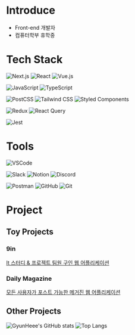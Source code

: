 # Introduce
* Front-end 개발자
* 컴퓨터학부 휴학중

# Tech Stack
![Next.js](https://img.shields.io/badge/Next.js-%23000000.svg?style=for-the-badge&logo=next.js&logoColor=white)
![React](https://img.shields.io/badge/React-%2320232a.svg?style=for-the-badge&logo=react&logoColor=61DAFB)
![Vue.js](https://img.shields.io/badge/Vue.js-%234FC08D.svg?style=for-the-badge&logo=vue.js&logoColor=white)

![JavaScript](https://img.shields.io/badge/JavaScript-%23F7DF1E.svg?style=for-the-badge&logo=javascript&logoColor=white)
![TypeScript](https://img.shields.io/badge/TypeScript-%23007ACC.svg?style=for-the-badge&logo=typescript&logoColor=white)

![PostCSS](https://img.shields.io/badge/PostCSS-%23DD3A0A.svg?style=for-the-badge&logo=postcss&logoColor=white)
![Tailwind CSS](https://img.shields.io/badge/Tailwind_CSS-%231a202c.svg?style=for-the-badge&logo=tailwind-css&logoColor=38B2AC)
![Styled Components](https://img.shields.io/badge/Styled_Components-%23DB7093.svg?style=for-the-badge&logo=styled-components&logoColor=white)

![Redux](https://img.shields.io/badge/Redux-764ABC?style=for-the-badge&logo=redux&logoColor=white)
![React Query](https://img.shields.io/badge/React_Query-FF4154?style=for-the-badge&logo=react&logoColor=white)

![Jest](https://img.shields.io/badge/Jest-C21325?style=for-the-badge&logo=jest&logoColor=white)

# Tools
![VSCode](https://img.shields.io/badge/VSCode-007ACC.svg?style=for-the-badge&logo=visual-studio-code&logoColor=white)

![Slack](https://img.shields.io/badge/Slack-4A154B?style=for-the-badge&logo=slack&logoColor=white)
![Notion](https://img.shields.io/badge/Notion-%23000000.svg?style=for-the-badge&logo=notion&logoColor=white)
![Discord](https://img.shields.io/badge/Discord-%237289DA.svg?style=for-the-badge&logo=discord&logoColor=white)

![Postman](https://img.shields.io/badge/Postman-FF6C37.svg?style=for-the-badge&logo=postman&logoColor=white)
![GitHub](https://img.shields.io/badge/GitHub-181717.svg?style=for-the-badge&logo=github&logoColor=white)
![Git](https://img.shields.io/badge/Git-F05032.svg?style=for-the-badge&logo=git&logoColor=white)

# Project
## Toy Projects
### 9in

<a href="https://github.com/9uin-project/9uin_repository">
  It 스터디 & 프로젝트 팀원 구인 웹 어플리케이션
</a> 

### Daily Magazine

<a href="https://github.com/GyunHeee/Magazine">
  모든 사용자가 포스트 가능한 메거진 웹 어플리케이션
</a> 

## Other Projects

![GyunHeee's GitHub stats](https://github-readme-stats.vercel.app/api?username=GyunHeee&show_icons=true&theme=tokyonight)
![Top Langs](https://github-readme-stats.vercel.app/api/top-langs/?username=GyunHeee&layout=compact)

